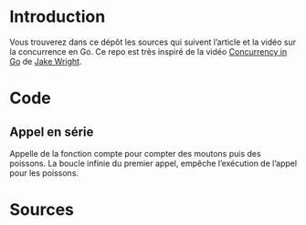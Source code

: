 # Introduction

Vous trouverez dans ce dépôt les sources qui suivent l’article et la vidéo sur la concurrence en Go.
Ce repo est très inspiré de la vidéo [Concurrency in Go](https://www.youtube.com/watch?v=LvgVSSpwND8) de [Jake Wright](https://www.youtube.com/channel/UCc1Pn7FxieMohCZFPYEbs7w).

# Code

## Appel en série

Appelle de la fonction compte pour compter des moutons puis des poissons.
La boucle infinie du premier appel, empêche l’exécution de l’appel pour les poissons.

# Sources

